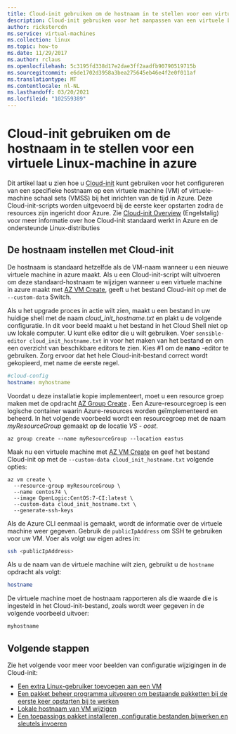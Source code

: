 ```yaml
---
title: Cloud-init gebruiken om de hostnaam in te stellen voor een virtuele Linux-machine
description: Cloud-init gebruiken voor het aanpassen van een virtuele Linux-machine tijdens het maken met de Azure CLI
author: rickstercdn
ms.service: virtual-machines
ms.collection: linux
ms.topic: how-to
ms.date: 11/29/2017
ms.author: rclaus
ms.openlocfilehash: 5c3195fd338d17e2dae3ff2aadfb90790519715b
ms.sourcegitcommit: e6de1702d3958a3bea275645eb46e4f2e0f011af
ms.translationtype: MT
ms.contentlocale: nl-NL
ms.lasthandoff: 03/20/2021
ms.locfileid: "102559389"
---
```

# <a name="use-cloud-init-to-set-hostname-for-a-linux-vm-in-azure"></a>Cloud-init gebruiken om de hostnaam in te stellen voor een virtuele Linux-machine in azure
Dit artikel laat u zien hoe u [Cloud-init](https://cloudinit.readthedocs.io) kunt gebruiken voor het configureren van een specifieke hostnaam op een virtuele machine (VM) of virtuele-machine schaal sets (VMSS) bij het inrichten van de tijd in Azure. Deze Cloud-init-scripts worden uitgevoerd bij de eerste keer opstarten zodra de resources zijn ingericht door Azure. Zie [Cloud-init Overview](using-cloud-init.md) (Engelstalig) voor meer informatie over hoe Cloud-init standaard werkt in Azure en de ondersteunde Linux-distributies

## <a name="set-the-hostname-with-cloud-init"></a>De hostnaam instellen met Cloud-init
De hostnaam is standaard hetzelfde als de VM-naam wanneer u een nieuwe virtuele machine in azure maakt.  Als u een Cloud-init-script wilt uitvoeren om deze standaard-hostnaam te wijzigen wanneer u een virtuele machine in azure maakt met [AZ VM Create](/cli/azure/vm), geeft u het bestand Cloud-init op met de `--custom-data` Switch.  

Als u het upgrade proces in actie wilt zien, maakt u een bestand in uw huidige shell met de naam *cloud_init_hostname.txt* en plakt u de volgende configuratie. In dit voor beeld maakt u het bestand in het Cloud Shell niet op uw lokale computer. U kunt elke editor die u wilt gebruiken. Voer `sensible-editor cloud_init_hostname.txt` in voor het maken van het bestand en om een overzicht van beschikbare editors te zien. Kies #1 om de **nano** -editor te gebruiken. Zorg ervoor dat het hele Cloud-init-bestand correct wordt gekopieerd, met name de eerste regel.  

```yaml
#cloud-config
hostname: myhostname
```

Voordat u deze installatie kopie implementeert, moet u een resource groep maken met de opdracht [AZ Group Create](/cli/azure/group) . Een Azure-resourcegroep is een logische container waarin Azure-resources worden geïmplementeerd en beheerd. In het volgende voorbeeld wordt een resourcegroep met de naam *myResourceGroup* gemaakt op de locatie *VS - oost*.

```azurecli-interactive 
az group create --name myResourceGroup --location eastus
```

Maak nu een virtuele machine met [AZ VM Create](/cli/azure/vm) en geef het bestand Cloud-init op met de `--custom-data cloud_init_hostname.txt` volgende opties:

```azurecli-interactive 
az vm create \
  --resource-group myResourceGroup \
  --name centos74 \
  --image OpenLogic:CentOS:7-CI:latest \
  --custom-data cloud_init_hostname.txt \
  --generate-ssh-keys 
```

Als de Azure CLI eenmaal is gemaakt, wordt de informatie over de virtuele machine weer gegeven. Gebruik de `publicIpAddress` om SSH te gebruiken voor uw VM. Voer als volgt uw eigen adres in:

```bash
ssh <publicIpAddress>
```

Als u de naam van de virtuele machine wilt zien, gebruikt u de `hostname` opdracht als volgt:

```bash
hostname
```

De virtuele machine moet de hostnaam rapporteren als die waarde die is ingesteld in het Cloud-init-bestand, zoals wordt weer gegeven in de volgende voorbeeld uitvoer:

```bash
myhostname
```

## <a name="next-steps"></a>Volgende stappen
Zie het volgende voor meer voor beelden van configuratie wijzigingen in de Cloud-init:
 
- [Een extra Linux-gebruiker toevoegen aan een VM](cloudinit-add-user.md)
- [Een pakket beheer programma uitvoeren om bestaande pakketten bij de eerste keer opstarten bij te werken](cloudinit-update-vm.md)
- [Lokale hostnaam van VM wijzigen](cloudinit-update-vm-hostname.md) 
- [Een toepassings pakket installeren, configuratie bestanden bijwerken en sleutels invoeren](tutorial-automate-vm-deployment.md)
